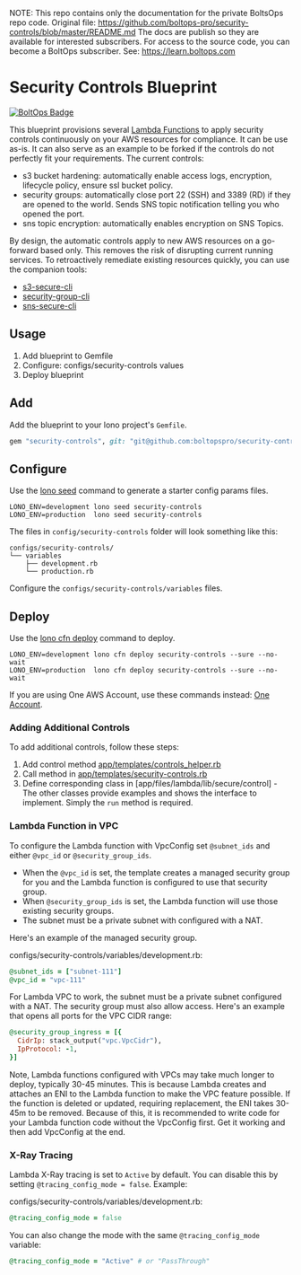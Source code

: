 <!-- note marker start -->
NOTE: This repo contains only the documentation for the private BoltsOps repo code.
Original file: https://github.com/boltops-pro/security-controls/blob/master/README.md
The docs are publish so they are available for interested subscribers.
For access to the source code, you can become a BoltOps subscriber.
See: https://learn.boltops.com

<!-- note marker end -->

# Security Controls Blueprint

[![BoltOps Badge](https://img.boltops.com/boltops/badges/boltops-badge.png)](https://www.boltops.com)

This blueprint provisions several [Lambda Functions](https://docs.aws.amazon.com/AWSCloudFormation/latest/UserGuide/aws-resource-lambda-function.html) to apply security controls continuously on your AWS resources for compliance. It can be use as-is. It can also serve as an example to be forked if the controls do not perfectly fit your requirements.  The current controls:

* s3 bucket hardening: automatically enable access logs, encryption, lifecycle policy, ensure ssl bucket policy.
* security groups: automatically close port 22 (SSH) and 3389 (RD) if they are opened to the world. Sends SNS topic notification telling you who opened the port.
* sns topic encryption: automatically enables encryption on SNS Topics.

By design, the automatic controls apply to new AWS resources on a go-forward based only. This removes the risk of disrupting current running services. To retroactively remediate existing resources quickly, you can use the companion tools:

* [s3-secure-cli](https://github.com/boltopspro/s3-secure-cli)
* [security-group-cli](https://github.com/boltopspro/security-group-cli)
* [sns-secure-cli](https://github.com/boltopspro/sns-secure-cli)

## Usage

1. Add blueprint to Gemfile
2. Configure: configs/security-controls values
3. Deploy blueprint

## Add

Add the blueprint to your lono project's `Gemfile`.

```ruby
gem "security-controls", git: "git@github.com:boltopspro/security-controls.git", submodules: true
```

## Configure

Use the [lono seed](https://lono.cloud/reference/lono-seed/) command to generate a starter config params files.

    LONO_ENV=development lono seed security-controls
    LONO_ENV=production  lono seed security-controls

The files in `config/security-controls` folder will look something like this:

    configs/security-controls/
    └── variables
        ├── development.rb
        └── production.rb

Configure the `configs/security-controls/variables` files.

## Deploy

Use the [lono cfn deploy](http://lono.cloud/reference/lono-cfn-deploy/) command to deploy.

    LONO_ENV=development lono cfn deploy security-controls --sure --no-wait
    LONO_ENV=production  lono cfn deploy security-controls --sure --no-wait

If you are using One AWS Account, use these commands instead: [One Account](docs/one-account.md).


### Adding Additional Controls

To add additional controls, follow these steps:

1. Add control method [app/templates/controls_helper.rb](app/templates/controls_helper.rb)
2. Call method in [app/templates/security-controls.rb](app/templates/security-controls.rb)
3. Define corresponding class in [app/files/lambda/lib/secure/control] - The other classes provide examples and shows the interface to implement. Simply the `run` method is required.

### Lambda Function in VPC

To configure the Lambda function with VpcConfig set `@subnet_ids` and either `@vpc_id` or `@security_group_ids`.

* When the `@vpc_id` is set, the template creates a managed security group for you and the Lambda function is configured to use that security group.
* When `@security_group_ids` is set, the Lambda function will use those existing security groups.
* The subnet must be a private subnet with configured with a NAT.

Here's an example of the managed security group.

configs/security-controls/variables/development.rb:

```ruby
@subnet_ids = ["subnet-111"]
@vpc_id = "vpc-111"
```

For Lambda VPC to work, the subnet must be a private subnet configured with a NAT. The security group must also allow access. Here's an example that opens all ports for the VPC CIDR range:

```ruby
@security_group_ingress = [{
  CidrIp: stack_output("vpc.VpcCidr"),
  IpProtocol: -1,
}]
```

Note, Lambda functions configured with VPCs may take much longer to deploy, typically 30-45 minutes. This is because Lambda creates and attaches an ENI to the Lambda function to make the VPC feature possible. If the function is deleted or updated, requiring replacement, the ENI takes 30-45m to be removed. Because of this, it is recommended to write code for your Lambda function code without the VpcConfig first. Get it working and then add VpcConfig at the end.

### X-Ray Tracing

Lambda X-Ray tracing is set to `Active` by default. You can disable this by setting `@tracing_config_mode = false`. Example:

configs/security-controls/variables/development.rb:

```ruby
@tracing_config_mode = false
```

You can also change the mode with the same `@tracing_config_mode` variable:

```ruby
@tracing_config_mode = "Active" # or "PassThrough"
```

